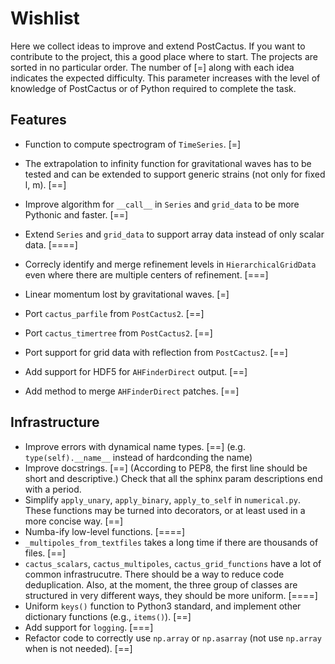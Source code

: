 # Wishlist

Here we collect ideas to improve and extend PostCactus. If you want to
contribute to the project, this a good place where to start. The projects are
sorted in no particular order. The number of [=] along with each idea indicates
the expected difficulty. This parameter increases with the level of knowledge of
PostCactus or of Python required to complete the task.

## Features

* Function to compute spectrogram of `TimeSeries`. [=]
* The extrapolation to infinity function for gravitational waves has to be tested
  and can be extended to support generic strains (not only for fixed l, m). [==]
* Improve algorithm for `__call__` in `Series` and `grid_data` to be more
  Pythonic and faster. [==]
* Extend `Series` and `grid_data` to support array data instead of only scalar
  data. [====]
* Correcly identify and merge refinement levels in `HierarchicalGridData` even
  where there are multiple centers of refinement. [===]
* Linear momentum lost by gravitational waves. [=]

* Port `cactus_parfile` from `PostCactus2`. [==]
* Port `cactus_timertree` from `PostCactus2`. [==]
* Port support for grid data with reflection from `PostCactus2`. [==]
* Add support for HDF5 for `AHFinderDirect` output. [==]

* Add method to merge `AHFinderDirect` patches. [==]

## Infrastructure

* Improve errors with dynamical name types. [==] (e.g. `type(self).__name__`
  instead of hardconding the name)
* Improve docstrings.  [==]
  (According to PEP8, the first line should be short and descriptive.)
  Check that all the sphinx param descriptions end with a period.
* Simplify `apply_unary`, `apply_binary`, `apply_to_self` in `numerical.py`.
  These functions may be turned into decorators, or at least used in a more
  concise way. [==]
* Numba-ify low-level functions. [====]
* `_multipoles_from_textfiles` takes a long time if there are thousands of
  files. [==]
* `cactus_scalars`, `cactus_multipoles`, `cactus_grid_functions` have a lot of
  common infrastrucutre. There should be a way to reduce code deduplication.
  Also, at the moment, the three group of classes are structured in very
  different ways, they should be more uniform. [====]
* Uniform `keys()` function to Python3 standard, and implement other dictionary
  functions (e.g., `items()`). [==]
* Add support for `logging`. [===]
* Refactor code to correctly use `np.array` or `np.asarray` (not use `np.array`
  when is not needed). [==]
